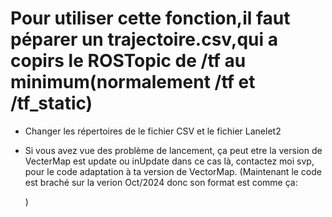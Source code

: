 # Pour utiliser cette fonction,il faut péparer un trajectoire.csv,qui a copirs le ROSTopic de /tf au minimum(normalement /tf et /tf_static)

- Changer les répertoires de le fichier CSV et le fichier Lanelet2

- Si vous avez vue des problème de lancement, ça peut etre la version de VecterMap est update ou inUpdate 
  dans ce  cas là, contactez moi svp, pour le code adaptation à ta version de VectorMap.
    (Maintenant le code est braché sur la verion Oct/2024 donc son format est comme ça:

  <node id="1" lat="46.12982337722" lon="-1.0794278177">
    <tag k="local_x" v="48365.1015"/>
    <tag k="local_y" v="10264.8907"/>
    <tag k="ele" v="53.9878"/>
  </node>
  
  )
